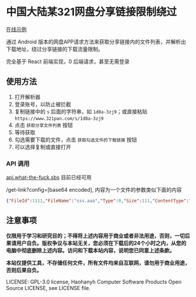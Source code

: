 # 中国大陆某321网盘分享链接限制绕过

[在线示例](https://sharelink-resolver.what-the-fuck.sbs/)

通过 Android 版本的网盘APP请求方法来获取分享链接内的文件列表，并解析出下载地址，绕过分享链接的下载流量限制。

完全基于 React 前端实现，0 后端请求，甚至无需登录

## 使用方法

1. 打开解析器
2. 登录账号，以防止被拦截
3. 复制链接中的 `s` 后面的字符串，如 `1d8a-3zj9`；或直接粘贴 `https://www.321pan.com/s/1d8a-3zj9`
4. 点击 `获取分享文件列表` 按钮
5. 等待获取
6. 勾选需要下载的文件，点击 `获取勾选文件的下载链接` 按钮
7. 可以选择复制或直接打开

### API 调用
[api.what-the-fuck.sbs](https://api.what-the-fuck.sbs) 目前已经可用

/get-link?config=[base64 encoded], 内容为一个文件的参数类似下面的内容

```json
{"FileId":1111,"FileName":"sss.aaa","Type":0,"Size":111,"ContentType":"0","S3KeyFlag":"1111","CreateAt":"2021-11-11T01:05:27+08:00","UpdateAt":"2023-05-27T10:12:17+08:00","Etag":"11111","DownloadUrl":"","Status":2,"ParentFileId":1111,"Category":0,"PunishFlag":0,"StorageNode":"m4","PreviewType":0}
```

## 注意事项

**仅限用于学习和研究目的；不得将上述内容用于商业或者非法用途，否则，一切后果请用户自负。版权争议与本站无关，您必须在下载后的24个小时之内，从您的电脑中彻底删除上述内容。访问和下载本站内容，说明您已同意上述条款。**

**本站仅提供工具，不存储任何文件，所有文件均来自互联网，请勿用于商业用途，否则后果自负。**

LICENSE: GPL-3.0 license, Haohanyh Computer Software Products Open Source LICENSE, see LICENSE file.
